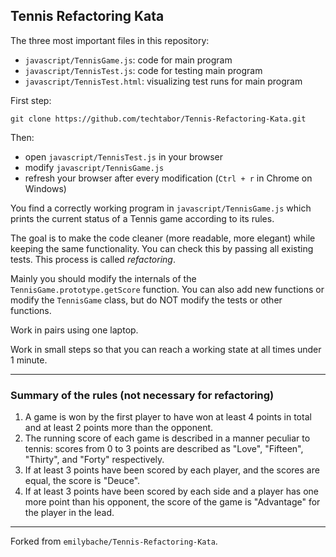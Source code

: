 ## Tennis Refactoring Kata

The three most important files in this repository:

- `javascript/TennisGame.js`: code for main program
- `javascript/TennisTest.js`: code for testing main program
- `javascript/TennisTest.html`: visualizing test runs for main program

First step: 

```
git clone https://github.com/techtabor/Tennis-Refactoring-Kata.git
```

Then:

- open `javascript/TennisTest.js` in your browser
- modify `javascript/TennisGame.js`
- refresh your browser after every modification (`Ctrl + r` in Chrome on Windows)

You find a correctly working program in `javascript/TennisGame.js` which prints the current status of a Tennis game according to its rules.

The goal is to make the code cleaner (more readable, more elegant) while keeping the same functionality. You can check this by passing all existing tests. This process is called *refactoring*.

Mainly you should modify the internals of the `TennisGame.prototype.getScore` function. You can also add new functions or modify the `TennisGame` class, but do NOT modify the tests or other functions.

Work in pairs using one laptop.

Work in small steps so that you can reach a working state at all times under 1 minute.

---------------------------------------------

### Summary of the rules (not necessary for refactoring)

1. A game is won by the first player to have won at least 4 points in total and at least 2 points more than the opponent.
2. The running score of each game is described in a manner peculiar to tennis: scores from 0 to 3 points are described as "Love", "Fifteen", "Thirty", and "Forty" respectively.
3. If at least 3 points have been scored by each player, and the scores are equal, the score is "Deuce".
4. If at least 3 points have been scored by each side and a player has one more point than his opponent, the score of the game is "Advantage" for the player in the lead.


-----------------------------------------

Forked from `emilybache/Tennis-Refactoring-Kata`.